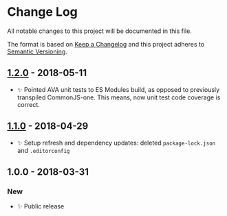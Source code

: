# Change Log

All notable changes to this project will be documented in this file.

The format is based on [Keep a Changelog](http://keepachangelog.com/)
and this project adheres to [Semantic Versioning](http://semver.org/).

## [1.2.0] - 2018-05-11

- ✨ Pointed AVA unit tests to ES Modules build, as opposed to previously transpiled CommonJS-one. This means, now unit test code coverage is correct.

## [1.1.0] - 2018-04-29

- ✨ Setup refresh and dependency updates: deleted `package-lock.json` and `.editorconfig`

## 1.0.0 - 2018-03-31

### New

- ✨ Public release

[1.1.0]: https://github.com/codsen/array-of-arrays-into-ast/compare/v1.0.2...v1.1.0
[1.2.0]: https://github.com/codsen/array-of-arrays-into-ast/compare/v1.1.2...v1.2.0

